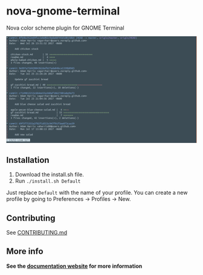 # nova-gnome-terminal

Nova color scheme plugin for GNOME Terminal

![Screenshot](assets/screenshot.png)

## Installation

1. Download the install.sh file.
1. Run `./install.sh Default`

Just replace `Default` with the name of your profile. You can create a new profile by going to Preferences -> Profiles -> New.

## Contributing

See [CONTRIBUTING.md](CONTRIBUTING.md)

## More info

**See the [documentation website](https://trevordmiller.com/projects/nova) for more information**
